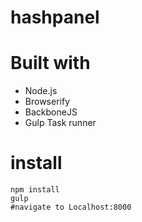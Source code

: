 hashpanel
=========

Built with
====
- Node.js
- Browserify 
- BackboneJS
- Gulp Task runner


install
====
```
npm install 
gulp 
#navigate to Localhost:8000
```
